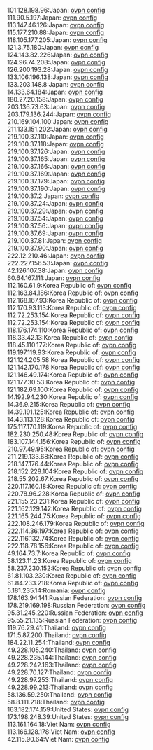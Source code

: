 101.128.198.96:Japan: [ovpn config](vpn/101_128_198_96.ovpn)  
111.90.5.197:Japan: [ovpn config](vpn/111_90_5_197.ovpn)  
113.147.46.126:Japan: [ovpn config](vpn/113_147_46_126.ovpn)  
115.177.210.88:Japan: [ovpn config](vpn/115_177_210_88.ovpn)  
118.105.177.205:Japan: [ovpn config](vpn/118_105_177_205.ovpn)  
121.3.75.180:Japan: [ovpn config](vpn/121_3_75_180.ovpn)  
124.143.82.226:Japan: [ovpn config](vpn/124_143_82_226.ovpn)  
124.96.74.208:Japan: [ovpn config](vpn/124_96_74_208.ovpn)  
126.200.193.28:Japan: [ovpn config](vpn/126_200_193_28.ovpn)  
133.106.196.138:Japan: [ovpn config](vpn/133_106_196_138.ovpn)  
133.203.148.8:Japan: [ovpn config](vpn/133_203_148_8.ovpn)  
14.133.64.184:Japan: [ovpn config](vpn/14_133_64_184.ovpn)  
180.27.20.158:Japan: [ovpn config](vpn/180_27_20_158.ovpn)  
203.136.73.63:Japan: [ovpn config](vpn/203_136_73_63.ovpn)  
203.179.136.244:Japan: [ovpn config](vpn/203_179_136_244.ovpn)  
210.169.104.100:Japan: [ovpn config](vpn/210_169_104_100.ovpn)  
211.133.151.202:Japan: [ovpn config](vpn/211_133_151_202.ovpn)  
219.100.37.110:Japan: [ovpn config](vpn/219_100_37_110.ovpn)  
219.100.37.118:Japan: [ovpn config](vpn/219_100_37_118.ovpn)  
219.100.37.126:Japan: [ovpn config](vpn/219_100_37_126.ovpn)  
219.100.37.165:Japan: [ovpn config](vpn/219_100_37_165.ovpn)  
219.100.37.166:Japan: [ovpn config](vpn/219_100_37_166.ovpn)  
219.100.37.169:Japan: [ovpn config](vpn/219_100_37_169.ovpn)  
219.100.37.179:Japan: [ovpn config](vpn/219_100_37_179.ovpn)  
219.100.37.190:Japan: [ovpn config](vpn/219_100_37_190.ovpn)  
219.100.37.2:Japan: [ovpn config](vpn/219_100_37_2.ovpn)  
219.100.37.24:Japan: [ovpn config](vpn/219_100_37_24.ovpn)  
219.100.37.29:Japan: [ovpn config](vpn/219_100_37_29.ovpn)  
219.100.37.54:Japan: [ovpn config](vpn/219_100_37_54.ovpn)  
219.100.37.56:Japan: [ovpn config](vpn/219_100_37_56.ovpn)  
219.100.37.69:Japan: [ovpn config](vpn/219_100_37_69.ovpn)  
219.100.37.81:Japan: [ovpn config](vpn/219_100_37_81.ovpn)  
219.100.37.90:Japan: [ovpn config](vpn/219_100_37_90.ovpn)  
222.12.210.46:Japan: [ovpn config](vpn/222_12_210_46.ovpn)  
222.227.156.53:Japan: [ovpn config](vpn/222_227_156_53.ovpn)  
42.126.107.38:Japan: [ovpn config](vpn/42_126_107_38.ovpn)  
60.64.167.111:Japan: [ovpn config](vpn/60_64_167_111.ovpn)  
112.160.61.9:Korea Republic of: [ovpn config](vpn/112_160_61_9.ovpn)  
112.163.84.186:Korea Republic of: [ovpn config](vpn/112_163_84_186.ovpn)  
112.168.167.93:Korea Republic of: [ovpn config](vpn/112_168_167_93.ovpn)  
112.170.93.113:Korea Republic of: [ovpn config](vpn/112_170_93_113.ovpn)  
112.72.253.154:Korea Republic of: [ovpn config](vpn/112_72_253_154.ovpn)  
112.72.253.154:Korea Republic of: [ovpn config](vpn/112_72_253_154.ovpn)  
118.176.174.110:Korea Republic of: [ovpn config](vpn/118_176_174_110.ovpn)  
118.33.42.13:Korea Republic of: [ovpn config](vpn/118_33_42_13.ovpn)  
118.45.110.177:Korea Republic of: [ovpn config](vpn/118_45_110_177.ovpn)  
119.197.119.93:Korea Republic of: [ovpn config](vpn/119_197_119_93.ovpn)  
121.124.205.58:Korea Republic of: [ovpn config](vpn/121_124_205_58.ovpn)  
121.142.170.178:Korea Republic of: [ovpn config](vpn/121_142_170_178.ovpn)  
121.146.49.174:Korea Republic of: [ovpn config](vpn/121_146_49_174.ovpn)  
121.177.30.53:Korea Republic of: [ovpn config](vpn/121_177_30_53.ovpn)  
121.182.69.100:Korea Republic of: [ovpn config](vpn/121_182_69_100.ovpn)  
14.192.94.230:Korea Republic of: [ovpn config](vpn/14_192_94_230.ovpn)  
14.36.9.215:Korea Republic of: [ovpn config](vpn/14_36_9_215.ovpn)  
14.39.191.125:Korea Republic of: [ovpn config](vpn/14_39_191_125.ovpn)  
14.43.113.128:Korea Republic of: [ovpn config](vpn/14_43_113_128.ovpn)  
175.117.170.119:Korea Republic of: [ovpn config](vpn/175_117_170_119.ovpn)  
182.230.250.48:Korea Republic of: [ovpn config](vpn/182_230_250_48.ovpn)  
183.107.144.156:Korea Republic of: [ovpn config](vpn/183_107_144_156.ovpn)  
210.97.49.95:Korea Republic of: [ovpn config](vpn/210_97_49_95.ovpn)  
211.219.133.68:Korea Republic of: [ovpn config](vpn/211_219_133_68.ovpn)  
218.147.176.44:Korea Republic of: [ovpn config](vpn/218_147_176_44.ovpn)  
218.152.228.104:Korea Republic of: [ovpn config](vpn/218_152_228_104.ovpn)  
218.55.202.67:Korea Republic of: [ovpn config](vpn/218_55_202_67.ovpn)  
220.117.160.18:Korea Republic of: [ovpn config](vpn/220_117_160_18.ovpn)  
220.78.96.228:Korea Republic of: [ovpn config](vpn/220_78_96_228.ovpn)  
221.155.23.231:Korea Republic of: [ovpn config](vpn/221_155_23_231.ovpn)  
221.162.129.142:Korea Republic of: [ovpn config](vpn/221_162_129_142.ovpn)  
221.165.244.75:Korea Republic of: [ovpn config](vpn/221_165_244_75.ovpn)  
222.108.246.179:Korea Republic of: [ovpn config](vpn/222_108_246_179.ovpn)  
222.114.36.197:Korea Republic of: [ovpn config](vpn/222_114_36_197.ovpn)  
222.116.132.74:Korea Republic of: [ovpn config](vpn/222_116_132_74.ovpn)  
222.118.78.156:Korea Republic of: [ovpn config](vpn/222_118_78_156.ovpn)  
49.164.73.7:Korea Republic of: [ovpn config](vpn/49_164_73_7.ovpn)  
58.123.11.23:Korea Republic of: [ovpn config](vpn/58_123_11_23.ovpn)  
58.237.230.152:Korea Republic of: [ovpn config](vpn/58_237_230_152.ovpn)  
61.81.103.230:Korea Republic of: [ovpn config](vpn/61_81_103_230.ovpn)  
61.84.233.218:Korea Republic of: [ovpn config](vpn/61_84_233_218.ovpn)  
5.181.235.14:Romania: [ovpn config](vpn/5_181_235_14.ovpn)  
178.163.94.141:Russian Federation: [ovpn config](vpn/178_163_94_141.ovpn)  
178.219.169.198:Russian Federation: [ovpn config](vpn/178_219_169_198.ovpn)  
95.31.245.220:Russian Federation: [ovpn config](vpn/95_31_245_220.ovpn)  
95.55.21.135:Russian Federation: [ovpn config](vpn/95_55_21_135.ovpn)  
119.76.29.41:Thailand: [ovpn config](vpn/119_76_29_41.ovpn)  
171.5.87.200:Thailand: [ovpn config](vpn/171_5_87_200.ovpn)  
184.22.11.254:Thailand: [ovpn config](vpn/184_22_11_254.ovpn)  
49.228.105.240:Thailand: [ovpn config](vpn/49_228_105_240.ovpn)  
49.228.235.144:Thailand: [ovpn config](vpn/49_228_235_144.ovpn)  
49.228.242.163:Thailand: [ovpn config](vpn/49_228_242_163.ovpn)  
49.228.70.127:Thailand: [ovpn config](vpn/49_228_70_127.ovpn)  
49.228.97.253:Thailand: [ovpn config](vpn/49_228_97_253.ovpn)  
49.228.99.213:Thailand: [ovpn config](vpn/49_228_99_213.ovpn)  
58.136.59.250:Thailand: [ovpn config](vpn/58_136_59_250.ovpn)  
58.8.111.218:Thailand: [ovpn config](vpn/58_8_111_218.ovpn)  
163.182.174.159:United States: [ovpn config](vpn/163_182_174_159.ovpn)  
173.198.248.39:United States: [ovpn config](vpn/173_198_248_39.ovpn)  
113.161.164.18:Viet Nam: [ovpn config](vpn/113_161_164_18.ovpn)  
113.166.128.178:Viet Nam: [ovpn config](vpn/113_166_128_178.ovpn)  
42.115.90.64:Viet Nam: [ovpn config](vpn/42_115_90_64.ovpn)  

